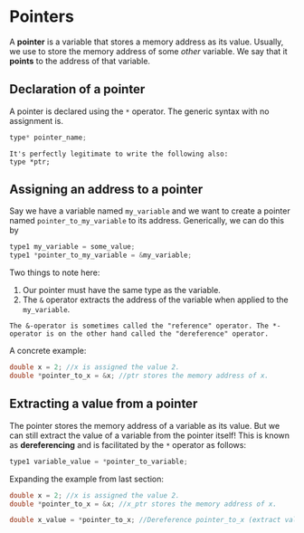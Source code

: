 # Pointers

A **pointer** is a variable that stores a memory address as its value. Usually, we use to store the memory address of some *other* variable. We say that it **points** to the address of that variable.

## Declaration of a pointer

A pointer is declared using the `*` operator. The generic syntax with no assignment is.

```c++
type* pointer_name;
```

```{note}
It's perfectly legitimate to write the following also:
type *ptr;
```

## Assigning an address to a pointer

Say we have a variable named `my_variable` and we want to create a pointer named `pointer_to_my_variable` to its address. Generically, we can do this by

```c++
type1 my_variable = some_value;
type1 *pointer_to_my_variable = &my_variable;
```

Two things to note here:
1. Our pointer must have the same type as the variable.
2. The `&` operator extracts the address of the variable when applied to the `my_variable`.

```{note}
The &-operator is sometimes called the "reference" operator. The *-operator is on the other hand called the "dereference" operator.
```

A concrete example:

```c++
double x = 2; //x is assigned the value 2.
double *pointer_to_x = &x; //ptr stores the memory address of x.
```

## Extracting a value from a pointer

The pointer stores the memory address of a variable as its value. But we can still extract the value of a variable from the pointer itself! This is known as **dereferencing** and is facilitated by the `*` operator as follows:

```c++
type1 variable_value = *pointer_to_variable;
```

Expanding the example from last section:

```c++
double x = 2; //x is assigned the value 2.
double *pointer_to_x = &x; //x_ptr stores the memory address of x.

double x_value = *pointer_to_x; //Dereference pointer_to_x (extract value of x).
```
